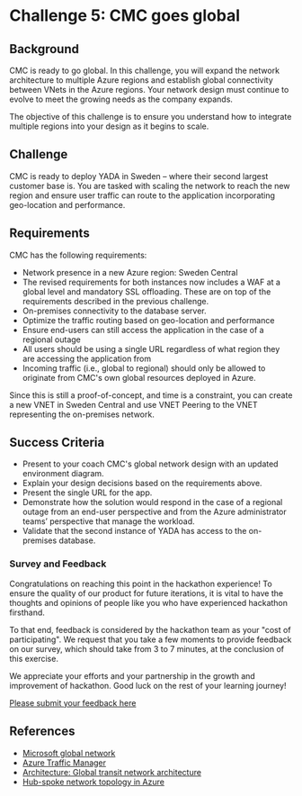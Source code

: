 # Challenge 5: CMC goes global

## Background

CMC is ready to go global. In this challenge, you will expand the network architecture to multiple Azure regions and establish global connectivity between VNets in the Azure regions. Your network design must continue to evolve to meet the growing needs as the company expands.

The objective of this challenge is to ensure you understand how to integrate multiple regions into your design as it begins to scale.

## Challenge

CMC is ready to deploy YADA in Sweden – where their second largest customer base is. You are tasked with scaling the network to reach the new region and ensure user traffic can route to the application incorporating geo-location and performance.

## Requirements

CMC has the following requirements:

- Network presence in a new Azure region: Sweden Central
- The revised requirements for both instances now includes a WAF at a global level and mandatory SSL offloading. These are on top of the requirements described in the previous challenge.
- On-premises connectivity to the database server.
- Optimize the traffic routing based on geo-location and performance
- Ensure end-users can still access the application in the case of a regional outage
- All users should be using a single URL regardless of what region they are accessing the application from
- Incoming traffic (i.e., global to regional) should only be allowed to originate from CMC's own global resources deployed in Azure.

Since this is still a proof-of-concept, and time is a constraint, you can create a new VNET in Sweden Central and use VNET Peering to the VNET representing the on-premises network.

## Success Criteria

- Present to your coach CMC's global network design with an updated environment diagram.
- Explain your design decisions based on the requirements above.
- Present the single URL for the app.
- Demonstrate how the solution would respond in the case of a regional outage from an end-user perspective and from the Azure administrator teams’ perspective that manage the workload.
- Validate that the second instance of YADA has access to the on-premises database.

### Survey and Feedback

Congratulations on reaching this point in the hackathon experience! To ensure the quality of our product for future iterations, it is vital to have the thoughts and opinions of people like you who have experienced hackathon firsthand.

To that end, feedback is considered by the hackathon team as your "cost of participating". We request that you take a few moments to provide feedback on our survey, which should take from 3 to 7 minutes, at the conclusion of this exercise.

We appreciate your efforts and your partnership in the growth and improvement of hackathon. Good luck on the rest of your learning journey!

[Please submit your feedback here](https://forms.office.com/pages/responsepage.aspx?id=v4j5cvGGr0GRqy180BHbRxtjKWqqyqBEupdKhig1hI5UOFQ1MFYyTVdKRFFJQlRNUTQ5NUhPVzRGVC4u)

## References

- [Microsoft global network](https://learn.microsoft.com/en-us/azure/networking/microsoft-global-network?toc=%2Fazure%2Fnetworking%2Ffundamentals%2Ftoc.json)
- [Azure Traffic Manager](https://learn.microsoft.com/en-us/azure/traffic-manager/traffic-manager-overview?toc=%2Fazure%2Fnetworking%2Ffundamentals%2Ftoc.json)
- [Architecture: Global transit network architecture](https://learn.microsoft.com/en-us/azure/virtual-wan/virtual-wan-global-transit-network-architecture)
- [Hub-spoke network topology in Azure](https://learn.microsoft.com/en-us/azure/architecture/reference-architectures/hybrid-networking/hub-spoke?tabs=cli)
